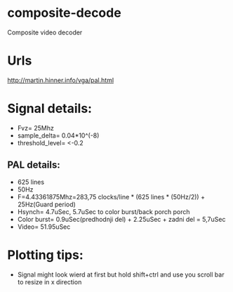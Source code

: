 composite-decode
================

Composite video decoder

Urls
====

http://martin.hinner.info/vga/pal.html

Signal details:
===============
- Fvz= 25Mhz
- sample_delta= 0.04*10^(-8)
- threshold_level= <-0.2

PAL details:
------------
- 625 lines
- 50Hz
- F=4.43361875Mhz=283,75 clocks/line * (625 lines * (50Hz/2)) + 25Hz(Guard period)
- Hsynch= 4.7uSec, 5.7uSec to color burst/back porch porch
- Color burst= 0.9uSec(predhodnji del) + 2.25uSec + zadni del = 5,7uSec
- Video= 51.95uSec

Plotting tips:
==============
- Signal might look wierd at first but hold 
  shift+ctrl and use you scroll bar to resize
  in x direction
